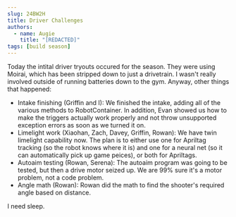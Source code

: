 ```yaml
---
slug: 24BW2H
title: Driver Challenges
authors:
  - name: Augie
    title: "[REDACTED]"
tags: [build season]
---
```

Today the intital driver tryouts occured for the season. They were using Moirai, which has been stripped down to just a drivetrain. I wasn't really involved outside of running batteries down to the gym. Anyway, other things that happened:
* Intake finishing (Griffin and I): We finished the intake, adding all of the various methods to RobotContainer. In addition, Evan showed us how to make the triggers actually work properly and not throw unsupported exception errors as soon as we turned it on.
* Limelight work (Xiaohan, Zach, Davey, Griffin, Rowan): We have twin limelight capability now. The plan is to either use one for Apriltag tracking (so the robot knows where it is) and one for a neural net (so it can automatically pick up game peices), or both for Apriltags. 
* Autoaim testing (Rowan, Serena): The autoaim program was going to be tested, but then a drive motor seized up. We are 99% sure it's a motor problem, not a code problem.
* Angle math (Rowan): Rowan did the math to find the shooter's required angle based on distance.

I need sleep.